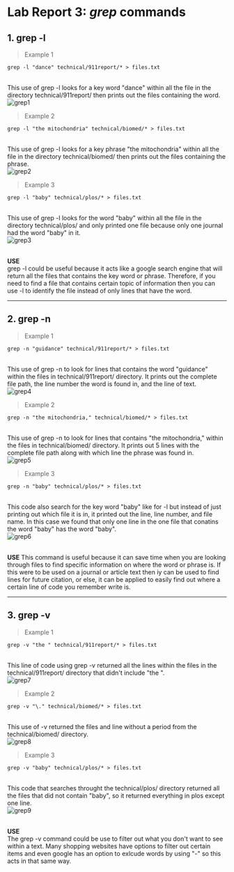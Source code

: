 # Lab Report 3: *grep* commands

## 1. grep -l

>Example 1
```
grep -l "dance" technical/911report/* > files.txt 
```
<br>This use of grep -l looks for a key word "dance" within all the file in the directory technical/911report/ then prints out the files containing the word.
<br>![grep1](images4/grep1.png)

>Example 2
```
grep -l "the mitochondria" technical/biomed/* > files.txt
```
<br>This use of grep -l looks for a key phrase "the mitochondria" within all the file in the directory technical/biomed/ then prints out the files containing the phrase.
<br>![grep2](images4/grep2.png)

>Example 3
```
grep -l "baby" technical/plos/* > files.txt
```
<br>This use of grep -l looks for the word "baby" within all the file in the directory technical/plos/ and only printed one file because only one journal had the word "baby" in it.
<br>![grep3](images4/grep3.png)

<br>**USE**
<br>grep -l could be useful because it acts like a google search engine that will return all the files that contains the key word or phrase. Therefore, if you need to find a file that contains certain topic of information then you can use -l to identify the file instead of only lines that have the word. 

---
## 2. grep -n

>Example 1
```
grep -n "guidance" technical/911report/* > files.txt 
```
<br>This use of grep -n to look for lines that contains the word "guidance" within the files in technical/911report/ directory. It prints out the complete file path, the line number the word is found in, and the line of text. 
<br>![grep4](images4/grep4.png)

>Example 2
```
grep -n "the mitochondria," technical/biomed/* > files.txt
```
<br>This use of grep -n to look for lines that contains "the mitochondria," within the files in technical/biomed/ directory. It prints out 5 lines with the complete file path along with which line the phrase was found in. 
<br>![grep5](images4/grep5.png)

>Example 3
```
grep -n "baby" technical/plos/* > files.txt 
```
<br>This code also search for the key word "baby" like for -l but instead of just printing out which file it is in, it printed out the line, line number, and file name. In this case we found that only one line in the one file that conatins the word "baby" has the word "baby".
<br>![grep6](images4/grep6.png)

<br>**USE**
This command is useful because it can save time when you are looking through files to find specific information on where the word or phrase is. If this were to be used on a journal or article text then iy can be used to find lines for future citation, or else, it can be applied to easily find out where a certain line of code you remember write is. 

---
## 3. grep -v

>Example 1
```
grep -v "the " technical/911report/* > files.txt
```
<br>This line of code using grep -v returned all the lines within the files in the technical/911report/ directory that didn't include "the ".
<br>![grep7](images4/grep7.png)

>Example 2
```
grep -v "\." technical/biomed/* > files.txt  
```
<br>This use of -v returned the files and line without a period from the technical/biomed/ directory. 
<br>![grep8](images4/grep8.png)

>Example 3
```
grep -v "baby" technical/plos/* > files.txt
```
<br>This code that searches throught the technical/plos/ directory returned all the files that did not contain "baby", so it returned everything in plos except one line. 
<br>![grep9](images4/grep9.png)

<br> **USE**
<br>The grep -v command could be use to filter out what you don't want to see within a text. Many shopping websites have options to filter out certain items and even google has an option to exlcude words by using "-" so this acts in that same way. 